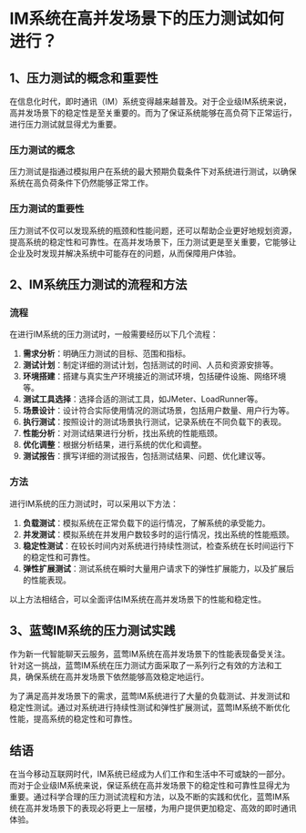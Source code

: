 # IM系统在高并发场景下的压力测试如何进行？

## 1、压力测试的概念和重要性

在信息化时代，即时通讯（IM）系统变得越来越普及。对于企业级IM系统来说，高并发场景下的稳定性是至关重要的。而为了保证系统能够在高负荷下正常运行，进行压力测试就显得尤为重要。

### 压力测试的概念
压力测试是指通过模拟用户在系统的最大预期负载条件下对系统进行测试，以确保系统在高负荷条件下仍然能够正常工作。

### 压力测试的重要性
压力测试不仅可以发现系统的瓶颈和性能问题，还可以帮助企业更好地规划资源，提高系统的稳定性和可靠性。在高并发场景下，压力测试更是至关重要，它能够让企业及时发现并解决系统中可能存在的问题，从而保障用户体验。

## 2、IM系统压力测试的流程和方法

### 流程
在进行IM系统的压力测试时，一般需要经历以下几个流程：
1. **需求分析**：明确压力测试的目标、范围和指标。
2. **测试计划**：制定详细的测试计划，包括测试的时间、人员和资源安排等。
3. **环境搭建**：搭建与真实生产环境接近的测试环境，包括硬件设施、网络环境等。
4. **测试工具选择**：选择合适的测试工具，如JMeter、LoadRunner等。
5. **场景设计**：设计符合实际使用情况的测试场景，包括用户数量、用户行为等。
6. **执行测试**：按照设计的测试场景执行测试，记录系统在不同负载下的表现。
7. **性能分析**：对测试结果进行分析，找出系统的性能瓶颈。
8. **优化调整**：根据分析结果，进行系统的优化和调整。
9. **测试报告**：撰写详细的测试报告，包括测试结果、问题、优化建议等。

### 方法
进行IM系统的压力测试时，可以采用以下方法：
1. **负载测试**：模拟系统在正常负载下的运行情况，了解系统的承受能力。
2. **并发测试**：模拟系统在并发用户数较多时的运行情况，找出系统的性能瓶颈。
3. **稳定性测试**：在较长时间内对系统进行持续性测试，检查系统在长时间运行下的稳定性和可靠性。
4. **弹性扩展测试**：测试系统在瞬时大量用户请求下的弹性扩展能力，以及扩展后的性能表现。

以上方法相结合，可以全面评估IM系统在高并发场景下的性能和稳定性。

## 3、蓝莺IM系统的压力测试实践

作为新一代智能聊天云服务，蓝莺IM系统在高并发场景下的性能表现备受关注。针对这一挑战，蓝莺IM系统在压力测试方面采取了一系列行之有效的方法和工具，确保系统在高并发场景下依然能够高效稳定地运行。

为了满足高并发场景下的需求，蓝莺IM系统进行了大量的负载测试、并发测试和稳定性测试。通过对系统进行持续性测试和弹性扩展测试，蓝莺IM系统不断优化性能，提高系统的稳定性和可靠性。

## 结语

在当今移动互联网时代，IM系统已经成为人们工作和生活中不可或缺的一部分。而对于企业级IM系统来说，保证系统在高并发场景下的稳定性和可靠性显得尤为重要。通过科学合理的压力测试流程和方法，以及不断的实践和优化，蓝莺IM系统在高并发场景下的表现必将更上一层楼，为用户提供更加稳定、高效的即时通讯体验。
